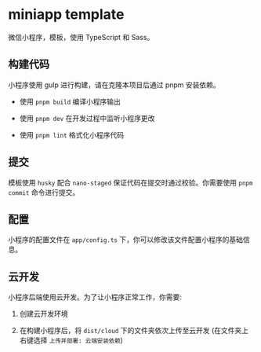 # miniapp template

微信小程序，模板，使用 TypeScript 和 Sass。

## 构建代码

小程序使用 gulp 进行构建，请在克隆本项目后通过 pnpm 安装依赖。

- 使用 `pnpm build` 编译小程序输出

- 使用 `pnpm dev` 在开发过程中监听小程序更改

- 使用 `pnpm lint` 格式化小程序代码

## 提交

模板使用 `husky` 配合 `nano-staged` 保证代码在提交时通过校验。你需要使用 `pnpm commit` 命令进行提交。

## 配置

小程序的配置文件在 `app/config.ts` 下，你可以修改该文件配置小程序的基础信息。

## 云开发

小程序后端使用云开发。为了让小程序正常工作，你需要:

1. 创建云开发环境

1. 在构建小程序后，将 `dist/cloud` 下的文件夹依次上传至云开发 (在文件夹上右键选择 `上传并部署: 云端安装依赖`)
